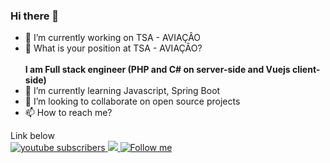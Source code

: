 ### Hi there 👋

<!--
**GabrielNunes12/GabrielNunes12** is a ✨ _special_ ✨ repository because its `README.md` (this file) appears on your GitHub profile.

-->

- 🔭 I’m currently working on TSA - AVIAÇÂO
- 🔭 What is your position at TSA - AVIAÇÂO? <br/> &nbsp;
    <section>
      <strong>I am Full stack engineer (PHP and C# on server-side and Vuejs client-side)</strong>
    </section>
- 🌱 I’m currently learning Javascript, Spring Boot
- 👯 I’m looking to collaborate on open source projects 
- 📫 How to reach me? 

Link below
<br/>
<a href="https://www.youtube.com/channel/UC4gD3DdOLveC2r6tSMqNKbw">
 <img alt="youtube subscribers" src="https://github-readme-youtube-stats.herokuapp.com/subscribers/index.php?id=UC4gD3DdOLveC2r6tSMqNKbw&key=AIzaSyCWBNy7F8nXv_6OEiVeyrFlLVTluIdf4sI"/>
</a>
<a href="https://discord.gg/XjXQABH">
 <img src="https://img.shields.io/discord/591914197219016707.svg?label=&logo=discord&logoColor=ffffff&color=7389D8&labelColor=6A7EC2">
</a>
<a href="https://twitter.com/Itsan0therguy">
 <img alt="Follow me" src="https://img.shields.io/twitter/url?color=Yellow&label=Follow%20me&style=social&url=https%3A%2F%2Ftwitter.com%2FItsan0therguy"/>
</a>
 

